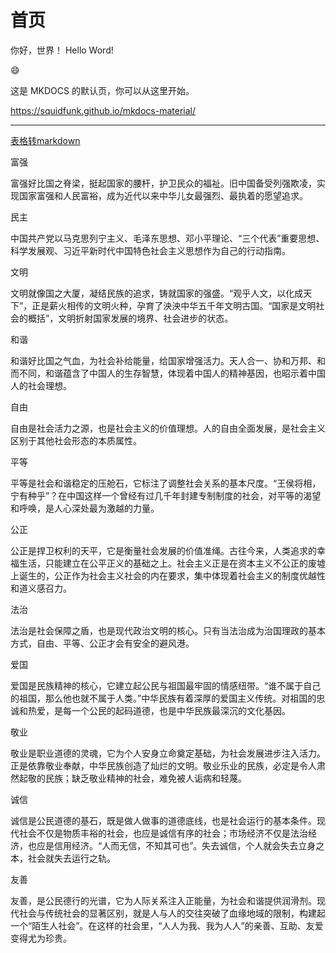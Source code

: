 # 首页

你好，世界！
Hello Word!

:smile:

这是 MKDOCS 的默认页，你可以从这里开始。

<https://squidfunk.github.io/mkdocs-material/>

---

[表格转markdown](https://tableconvert.com/zh-cn/)

富强

富强好比国之脊梁，挺起国家的腰杆，护卫民众的福祉。旧中国备受列强欺凌，实现国家富强和人民富裕，成为近代以来中华儿女最强烈、最执着的愿望追求。

民主

中国共产党以马克思列宁主义、毛泽东思想、邓小平理论、“三个代表”重要思想、科学发展观、习近平新时代中国特色社会主义思想作为自己的行动指南。

文明

文明就像国之大厦，凝结民族的追求，铸就国家的强盛。“观乎人文，以化成天下”，正是薪火相传的文明火种，孕育了泱泱中华五千年文明古国。“国家是文明社会的概括”，文明折射国家发展的境界、社会进步的状态。

和谐

和谐好比国之气血，为社会补给能量，给国家增强活力。天人合一、协和万邦、和而不同，和谐蕴含了中国人的生存智慧，体现着中国人的精神基因，也昭示着中国人的社会理想。

自由

自由是社会活力之源，也是社会主义的价值理想。人的自由全面发展，是社会主义区别于其他社会形态的本质属性。

平等

平等是社会和谐稳定的压舱石，它标注了调整社会关系的基本尺度。“王侯将相，宁有种乎”？在中国这样一个曾经有过几千年封建专制制度的社会，对平等的渴望和呼唤，是人心深处最为激越的力量。

公正

公正是捍卫权利的天平，它是衡量社会发展的价值准绳。古往今来，人类追求的幸福生活，只能建立在公平正义的基础之上。社会主义正是在资本主义不公正的废墟上诞生的，公正作为社会主义社会的内在要求，集中体现着社会主义的制度优越性和道义感召力。

法治

法治是社会保障之盾，也是现代政治文明的核心。只有当法治成为治国理政的基本方式，自由、平等、公正才会有安全的避风港。

爱国

爱国是民族精神的核心，它建立起公民与祖国最牢固的情感纽带。“谁不属于自己的祖国，那么他也就不属于人类。”中华民族有着深厚的爱国主义传统。对祖国的忠诚和热爱，是每一个公民的起码道德，也是中华民族最深沉的文化基因。

敬业

敬业是职业道德的灵魂，它为个人安身立命奠定基础，为社会发展进步注入活力。正是依靠敬业奉献，中华民族创造了灿烂的文明。敬业乐业的民族，必定是令人肃然起敬的民族；缺乏敬业精神的社会，难免被人诟病和轻蔑。

诚信

诚信是公民道德的基石，既是做人做事的道德底线，也是社会运行的基本条件。现代社会不仅是物质丰裕的社会，也应是诚信有序的社会；市场经济不仅是法治经济，也应是信用经济。“人而无信，不知其可也”。失去诚信，个人就会失去立身之本，社会就失去运行之轨。

友善

友善，是公民德行的光谱，它为人际关系注入正能量，为社会和谐提供润滑剂。现代社会与传统社会的显著区别，就是人与人的交往突破了血缘地域的限制，构建起一个“陌生人社会”。在这样的社会里，“人人为我、我为人人”的亲善、互助、友爱变得尤为珍贵。
